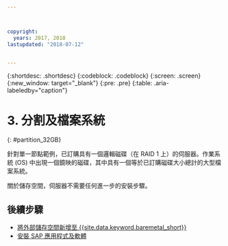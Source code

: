```yaml
---



copyright:
  years: 2017, 2018
lastupdated: "2018-07-12"


---
```


{:shortdesc: .shortdesc}
{:codeblock: .codeblock}
{:screen: .screen}
{:new_window: target="_blank"}
{:pre: .pre}
{:table: .aria-labeledby="caption"}

# 3. 分割及檔案系統
{: #partition_32GB}

針對單一節點範例，已訂購具有一個邏輯磁碟（在 RAID 1 上）的伺服器。作業系統 (OS) 中出現一個鏡映的磁碟，其中具有一個等於已訂購磁碟大小總計的大型檔案系統。

關於儲存空間，伺服器不需要任何進一步的安裝步驟。

## 後續步驟

  * [將外部儲存空間新增至 {{site.data.keyword.baremetal_short}}](/docs/infrastructure/sap-netweaver-ms-qrg/ms-provisioning-external-storage-to-your-server.html)
  * [安裝 SAP 應用程式及軟體](/docs/infrastructure/sap-netweaver-ms-qrg/ms-installing-your-SAP-landscape.html)
